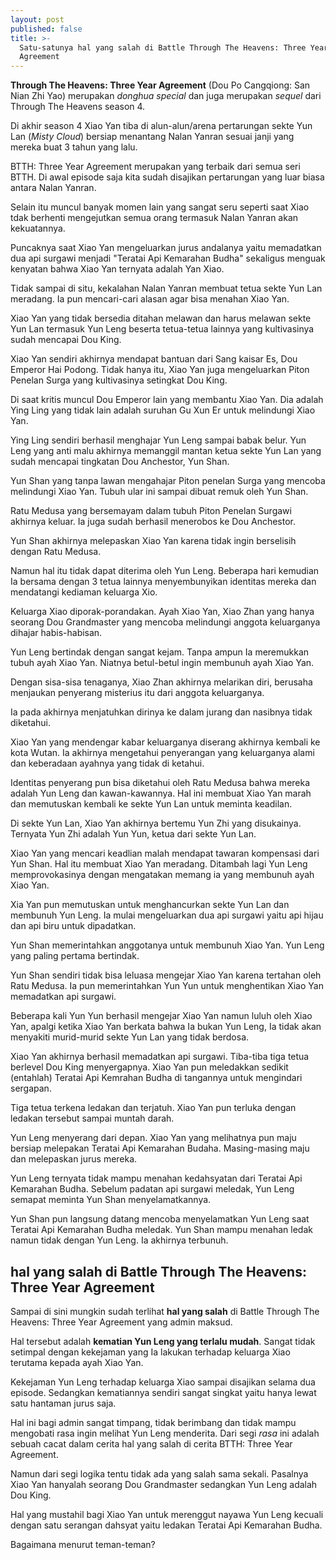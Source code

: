 ```yaml
---
layout: post
published: false
title: >-
  Satu-satunya hal yang salah di Battle Through The Heavens: Three Year
  Agreement
---
```

**Through The Heavens: Three Year Agreement** (Dou Po Cangqiong: San Nian Zhi Yao) merupakan _donghua_ _special_ dan juga merupakan _sequel_ dari Through The Heavens season 4.

Di akhir season 4 Xiao Yan tiba di alun-alun/arena pertarungan sekte Yun Lan (_Misty Cloud_) bersiap menantang Nalan Yanran sesuai janji yang mereka buat 3 tahun yang lalu.

BTTH: Three Year Agreement merupakan yang terbaik dari semua seri BTTH. Di awal episode saja kita sudah disajikan pertarungan yang luar biasa antara Nalan Yanran.

Selain itu muncul banyak momen lain yang sangat seru seperti saat Xiao tdak berhenti mengejutkan semua orang termasuk Nalan Yanran akan kekuatannya.

Puncaknya saat Xiao Yan mengeluarkan jurus andalanya yaitu memadatkan dua api surgawi menjadi "Teratai Api Kemarahan Budha" sekaligus menguak kenyatan bahwa Xiao Yan ternyata adalah Yan Xiao.

Tidak sampai di situ, kekalahan Nalan Yanran membuat tetua sekte Yun Lan meradang. Ia pun mencari-cari alasan agar bisa menahan Xiao Yan.

Xiao Yan yang tidak bersedia ditahan melawan dan harus melawan sekte Yun Lan termasuk Yun Leng beserta tetua-tetua lainnya yang kultivasinya sudah mencapai Dou King.

Xiao Yan sendiri akhirnya mendapat bantuan dari Sang kaisar Es, Dou Emperor Hai Podong. Tidak hanya itu, Xiao Yan juga mengeluarkan Piton Penelan Surga yang kultivasinya setingkat Dou King.

Di saat kritis muncul Dou Emperor lain yang membantu Xiao Yan. Dia adalah Ying Ling yang tidak lain adalah suruhan Gu Xun Er untuk melindungi Xiao Yan.

Ying Ling sendiri berhasil menghajar Yun Leng sampai babak belur. Yun Leng yang anti malu akhirnya memanggil mantan ketua sekte Yun Lan yang sudah mencapai tingkatan Dou Anchestor, Yun Shan.

Yun Shan yang tanpa lawan mengahajar Piton penelan Surga yang mencoba melindungi Xiao Yan. Tubuh ular ini sampai dibuat remuk oleh Yun Shan.

Ratu Medusa yang bersemayam dalam tubuh Piton Penelan Surgawi akhirnya keluar. Ia juga sudah berhasil menerobos ke Dou Anchestor.

Yun Shan akhirnya melepaskan Xiao Yan karena tidak ingin berselisih dengan Ratu Medusa.

Namun hal itu tidak dapat diterima oleh Yun Leng. Beberapa hari kemudian Ia bersama dengan 3 tetua lainnya menyembunyikan identitas mereka dan mendatangi kediaman keluarga Xio.

Keluarga Xiao diporak-porandakan. Ayah Xiao Yan, Xiao Zhan yang hanya seorang Dou Grandmaster yang mencoba melindungi anggota keluarganya dihajar habis-habisan.

Yun Leng bertindak dengan sangat kejam. Tanpa ampun Ia meremukkan tubuh ayah Xiao Yan. Niatnya betul-betul ingin membunuh ayah Xiao Yan.

Dengan sisa-sisa tenaganya, Xiao Zhan akhirnya melarikan diri, berusaha menjaukan penyerang misterius itu dari anggota keluarganya.

Ia pada akhirnya menjatuhkan dirinya ke dalam jurang dan nasibnya tidak diketahui.

Xiao Yan yang mendengar kabar keluarganya diserang akhirnya kembali ke kota Wutan. Ia akhirnya mengetahui penyerangan yang keluarganya alami dan keberadaan ayahnya yang tidak di ketahui.

Identitas penyerang pun bisa diketahui oleh Ratu Medusa bahwa mereka adalah Yun Leng dan kawan-kawannya. Hal ini membuat Xiao Yan marah dan memutuskan kembali ke sekte Yun Lan untuk meminta keadilan.

Di sekte Yun Lan, Xiao Yan akhirnya bertemu Yun Zhi yang disukainya. Ternyata Yun Zhi adalah Yun Yun, ketua dari sekte Yun Lan.

Xiao Yan yang mencari keadlian malah mendapat tawaran kompensasi dari Yun Shan. Hal itu membuat Xiao Yan meradang. Ditambah lagi Yun Leng memprovokasinya dengan mengatakan memang ia yang membunuh ayah Xiao Yan.

Xia Yan pun memutuskan untuk menghancurkan sekte Yun Lan dan membunuh Yun Leng. Ia mulai mengeluarkan dua api surgawi yaitu api hijau dan api biru untuk dipadatkan.

Yun Shan memerintahkan anggotanya untuk membunuh Xiao Yan. Yun Leng yang paling pertama bertindak.

Yun Shan sendiri tidak bisa leluasa mengejar Xiao Yan karena tertahan oleh Ratu Medusa. Ia pun memerintahkan Yun Yun untuk menghentikan Xiao Yan memadatkan api surgawi.

Beberapa kali Yun Yun berhasil mengejar Xiao Yan namun luluh oleh Xiao Yan, apalgi ketika Xiao Yan berkata bahwa Ia bukan Yun Leng, Ia tidak akan menyakiti murid-murid sekte Yun Lan yang tidak berdosa.

Xiao Yan akhirnya berhasil memadatkan api surgawi. Tiba-tiba tiga tetua berlevel Dou King menyergapnya. Xiao Yan pun meledakkan sedikit (entahlah) Teratai Api Kemrahan Budha di tangannya untuk mengindari sergapan.

Tiga tetua terkena ledakan dan terjatuh. Xiao Yan pun terluka dengan ledakan tersebut sampai muntah darah.

Yun Leng menyerang dari depan. Xiao Yan yang melihatnya pun maju bersiap melepakan Teratai Api Kemarahan Budaha. Masing-masing maju dan melepaskan jurus mereka.

Yun Leng ternyata tidak mampu menahan kedahsyatan dari Teratai Api Kemarahan Budha. Sebelum padatan api surgawi meledak, Yun Leng semapat meminta Yun Shan menyelamatkannya.

Yun Shan pun langsung datang mencoba menyelamatkan Yun Leng saat Teratai Api Kemarahan Budha meledak. Yun Shan mampu menahan ledak namun tidak dengan Yun Leng. Ia akhirnya terbunuh.

## hal yang salah di Battle Through The Heavens: Three Year Agreement

Sampai di sini mungkin sudah terlihat **hal yang salah** di Battle Through The Heavens: Three Year Agreement yang admin maksud.

Hal tersebut adalah **kematian Yun Leng yang terlalu mudah**. Sangat tidak setimpal dengan kekejaman yang Ia lakukan terhadap keluarga Xiao terutama kepada ayah Xiao Yan.

Kekejaman Yun Leng terhadap keluarga Xiao sampai disajikan selama dua episode. Sedangkan kematiannya sendiri sangat singkat yaitu hanya lewat satu hantaman jurus saja.

Hal ini bagi admin sangat timpang, tidak berimbang dan tidak mampu mengobati rasa ingin melihat Yun Leng menderita. Dari segi _rasa_ ini adalah sebuah cacat dalam cerita hal yang salah di cerita BTTH: Three Year Agreement.

Namun dari segi logika tentu tidak ada yang salah sama sekali. Pasalnya Xiao Yan hanyalah seorang Dou Grandmaster sedangkan Yun Leng adalah Dou King.

Hal yang mustahil bagi Xiao Yan untuk merenggut nayawa Yun Leng kecuali dengan satu serangan dahsyat yaitu ledakan Teratai Api Kemarahan Budha.

Bagaimana menurut teman-teman?


